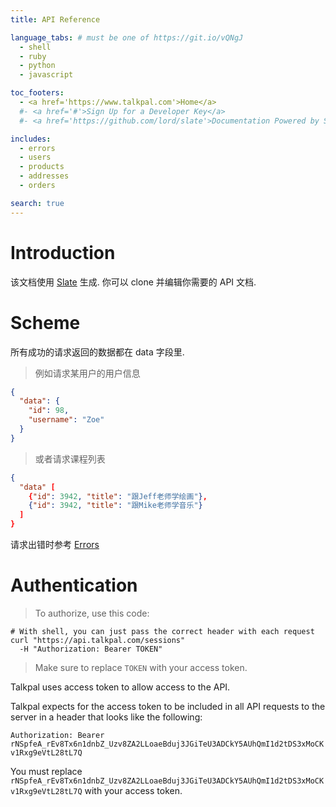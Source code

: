 ```yaml
---
title: API Reference

language_tabs: # must be one of https://git.io/vQNgJ
  - shell
  - ruby
  - python
  - javascript

toc_footers:
  - <a href='https://www.talkpal.com'>Home</a>
  #- <a href='#'>Sign Up for a Developer Key</a>
  #- <a href='https://github.com/lord/slate'>Documentation Powered by Slate</a>

includes:
  - errors
  - users
  - products
  - addresses
  - orders

search: true
---
```


# Introduction

该文档使用 [Slate](https://github.com/Talkpal/slate) 生成. 你可以 clone 并编辑你需要的 API 文档.

# Scheme
所有成功的请求返回的数据都在 data 字段里.
> 例如请求某用户的用户信息

```json
{
  "data": {
    "id": 98,
    "username": "Zoe"
  }
}
```

> 或者请求课程列表

```json
{
  "data" [
    {"id": 3942, "title": "跟Jeff老师学绘画"},
    {"id": 3942, "title": "跟Mike老师学音乐"}
  ]
}
```

请求出错时参考 [Errors](#errors)

# Authentication

> To authorize, use this code:

```shell
# With shell, you can just pass the correct header with each request
curl "https://api.talkpal.com/sessions"
  -H "Authorization: Bearer TOKEN"
```

> Make sure to replace `TOKEN` with your access token.

Talkpal uses access token to allow access to the API. 

Talkpal expects for the access token to be included in all API requests to the server in a header that looks like the following:

`Authorization: Bearer rNSpfeA_rEv8Tx6n1dnbZ_Uzv8ZA2LLoaeBduj3JGiTeU3ADCkY5AUhQmI1d2tDS3xMoCKv1Rxg9eVtL28tL7Q`

<aside class="notice">
You must replace <code>rNSpfeA_rEv8Tx6n1dnbZ_Uzv8ZA2LLoaeBduj3JGiTeU3ADCkY5AUhQmI1d2tDS3xMoCKv1Rxg9eVtL28tL7Q</code> with your access token.
</aside>

